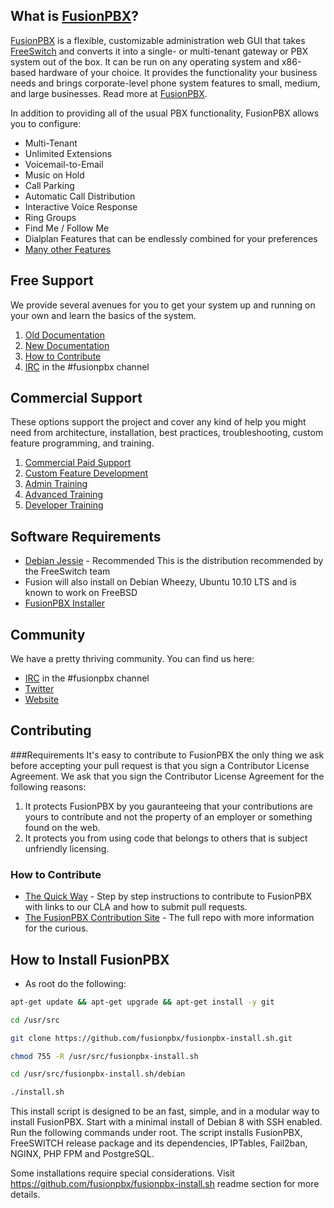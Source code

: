 What is [FusionPBX](http://fusionpbx.com/)?
--------------------------------------
[FusionPBX](http://fusionpbx.com/) is a flexible, customizable administration web GUI that takes [FreeSwitch](http://freeswitch.org) and converts it into a single- or multi-tenant gateway or PBX system out of the box.
It can be run on any operating system and x86-based hardware of your choice.
It provides the functionality your business needs and brings corporate-level phone system features to small, medium, and large businesses. Read more at [FusionPBX](http://fusionpbx.com/).

In addition to providing all of the usual PBX functionality, FusionPBX allows you to configure:

- Multi-Tenant
- Unlimited Extensions
- Voicemail-to-Email
- Music on Hold
- Call Parking
- Automatic Call Distribution
- Interactive Voice Response
- Ring Groups
- Find Me / Follow Me
- Dialplan Features that can be endlessly combined for your preferences
- [Many other Features](http://wiki.fusionpbx.com/index.php?title=Features)

Free Support
--------------------------------------
We provide several avenues for you to get your system up and running on your own and learn the basics of the system.

1. [Old Documentation](http://wiki.fusionpbx.com/index.php?title=Main_Page)
2. [New Documentation](http://docs.fusionpbx.com)
3. [How to Contribute](https://github.com/Fusionpbx/opensource)
4. [IRC](http://webchat.freenode.net/) in the #fusionpbx channel

Commercial Support
--------------------------------------
These options support the project and cover any kind of help you might need from architecture, installation, best practices, troubleshooting, custom feature programming, and training.

1. [Commercial Paid Support](http://fusionpbx.com/support.php)
2. [Custom Feature Development](http://fusionpbx.com/support.php)
3. [Admin Training](http://fusionpbx.com)
4. [Advanced Training](http://fusionpbx.com)
5. [Developer Training](http://fusionpbx.com)

Software Requirements
--------------------------------------
- [Debian Jessie](http://cdimage.debian.org/debian-cd/8.1.0/amd64/iso-cd/debian-8.1.0-amd64-netinst.iso) - Recommended
This is the distribution recommended by the FreeSwitch team
- Fusion will also install on Debian Wheezy, Ubuntu 10.10 LTS and is known to work on FreeBSD
- [FusionPBX Installer](http://fusionpbx.com)


Community
--------------------------------------
We have a pretty thriving community. You can find us here:

- [IRC](http://webchat.freenode.net/) in the #fusionpbx channel
- [Twitter](http://twitter.com/fusionpbx)
- [Website](http://fusionpbx.com)

Contributing
---------------------------------------

###Requirements
It's easy to contribute to FusionPBX the only thing we ask before accepting your pull request is that you sign a Contributor License Agreement.
We ask that you sign the Contributor License Agreement for the following reasons:

1. It protects FusionPBX by you gauranteeing that your contributions are yours to contribute and not the property of an employer or something found on the web.
2. It protects you from using code that belongs to others that is subject unfriendly licensing.

### How to Contribute
* [The Quick Way](https://github.com/Fusionpbx/opensource/blob/master/sign-cla.md) - Step by step instructions to contribute to FusionPBX with links to our CLA and how to submit pull requests.
* [The FusionPBX Contribution Site](https://github.com/Fusionpbx/opensource) - The full repo with more information for the curious.

How to Install FusionPBX
----------------------------
* As root do the following:

```bash
apt-get update && apt-get upgrade && apt-get install -y git
```
```bash
cd /usr/src
```
```bash
git clone https://github.com/fusionpbx/fusionpbx-install.sh.git
```
```bash
chmod 755 -R /usr/src/fusionpbx-install.sh
```
```bash
cd /usr/src/fusionpbx-install.sh/debian
```
```bash
./install.sh
```

This install script is designed to be an fast, simple, and in a modular way to install FusionPBX. Start with a minimal install of Debian 8 with SSH enabled. Run the following commands under root. The script installs FusionPBX, FreeSWITCH release package and its dependencies, IPTables, Fail2ban, NGINX, PHP FPM and PostgreSQL.

Some installations require special considerations. Visit https://github.com/fusionpbx/fusionpbx-install.sh readme section for more details.
